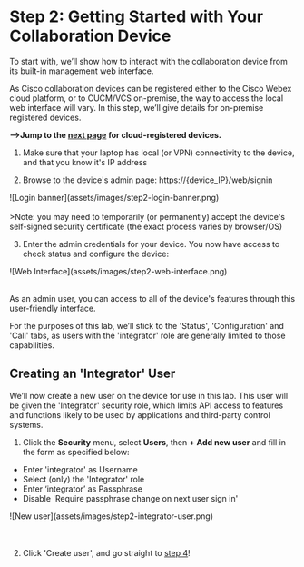 # Step 2: Getting Started with Your Collaboration Device

To start with, we’ll show how to interact with the collaboration device from its built-in management web interface.

As Cisco collaboration devices can be registered either to the Cisco Webex cloud platform, or to CUCM/VCS on-premise, the way to access the local web interface will vary. In this step, we’ll give details for on-premise registered devices.

**-->Jump to the [next page](https://learninglabs.cisco.com/lab/collab-xapi-intro/step/3) for cloud-registered devices.**

1. Make sure that your laptop has local (or VPN) connectivity to the device, and that you know it's IP address

2. Browse to the device's admin page:  https://{device_IP}/web/signin

  <div align="left">![Login banner](assets/images/step2-login-banner.png)</div><br/>
  >Note: you may need to temporarily (or permanently) accept the device's self-signed security certificate (the exact process varies by browser/OS)

3. Enter the admin credentials for your device. You now have access to check status and configure the device:

  <div align="left">![Web Interface](assets/images/step2-web-interface.png)</div><br/>

As an admin user, you can access to all of the device's features through this user-friendly interface.

For the purposes of this lab, we’ll stick to the 'Status', 'Configuration' and 'Call' tabs, as users with the 'integrator' role are generally limited to those capabilities.

## Creating an 'Integrator' User

We’ll now create a new user on the device for use in this lab.  This user will be given the 'Integrator' security role, which limits API access to features and functions likely to be used by applications and third-party control systems.

1. Click the **Security** menu, select **Users**, then **+ Add new user** and fill in the form as specified below:
  - Enter 'integrator' as Username
  - Select (only) the 'Integrator' role
  - Enter ‘integrator’ as Passphrase
  - Disable 'Require passphrase change on next user sign in'
<div align="left">![New user](assets/images/step2-integrator-user.png)</div><br/><br/>

2. Click 'Create user', and go straight to [step 4](https://learninglabs.cisco.com/lab/collab-xapi-intro/step/4)!
